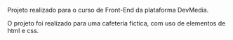 



Projeto realizado para o curso de Front-End da plataforma DevMedia.

O projeto foi realizado para uma cafeteria fictica, com uso de elementos de html e css.
